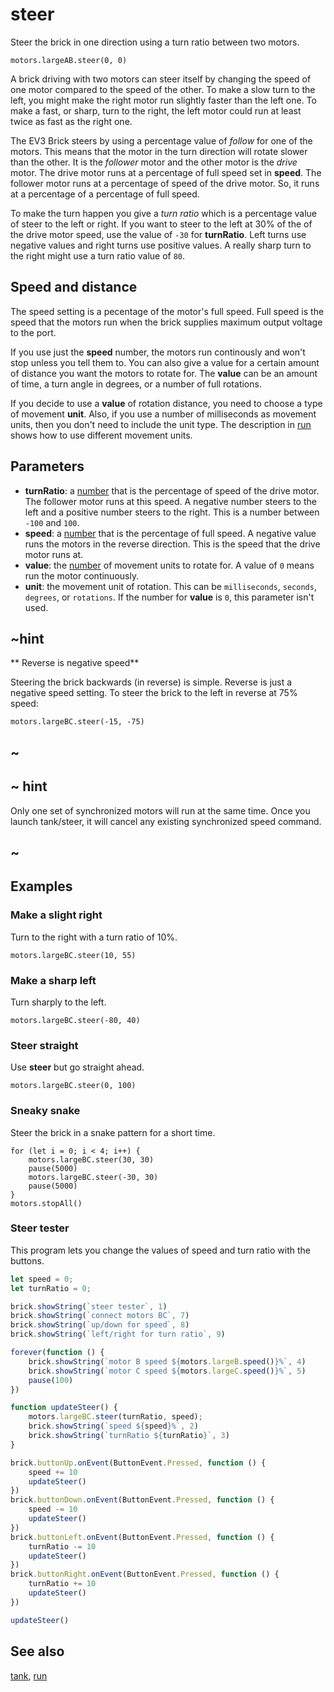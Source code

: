 # steer

Steer the brick in one direction using a turn ratio between two motors.

```sig
motors.largeAB.steer(0, 0)
```

A brick driving with two motors can steer itself by changing the speed of one motor compared to the speed of the other. To make a slow turn to the left, you might make the right motor run slightly faster than the left one. To make a fast, or sharp, turn to the right, the left motor could run at least twice as fast as the right one.

The EV3 Brick steers by using a percentage value of _follow_ for one of the motors. This means that the motor in the turn direction will rotate slower than the other. It is the _follower_ motor and the other motor is the _drive_ motor. The drive motor runs at a percentage of full speed set in **speed**. The follower motor runs at a percentage of speed of the drive motor. So, it runs at a percentage of a percentage of full speed.

To make the turn happen you give a _turn ratio_ which is a percentage value of steer to the left or right. If you want to steer to the left at 30% of the of the drive motor speed, use the value of `-30` for **turnRatio**. Left turns use negative values and right turns use positive values. A really sharp turn to the right might use a turn ratio value of `80`.

## Speed and distance

The speed setting is a pecentage of the motor's full speed. Full speed is the speed that the motors run when the brick supplies maximum output voltage to the port.

If you use just the **speed** number, the motors run continously and won't stop unless you tell them to. You can also give a value for a certain amount of distance you want the motors to rotate for. The **value** can be an amount of time, a turn angle in degrees, or a number of full rotations.

If you decide to use a **value** of rotation distance, you need to choose a type of movement **unit**. Also, if you use a number of milliseconds as movement units, then you don't need to include the unit type. The description in [run](/reference/motors/motor/run) shows how to use different movement units.

## Parameters

* **turnRatio**: a [number](/types/number) that is the percentage of speed of the drive motor. The follower motor runs at this speed. A negative number steers to the left and a positive number steers to the right. This is a number between `-100` and `100`.
* **speed**: a [number](/types/number) that is the percentage of full speed. A negative value runs the motors in the reverse direction. This is the speed that the drive motor runs at.
* **value**: the [number](/types/number) of movement units to rotate for. A value of `0` means run the motor continuously.
* **unit**: the movement unit of rotation. This can be `milliseconds`, `seconds`, `degrees`, or `rotations`. If the number for **value** is `0`, this parameter isn't used.

## ~hint

** Reverse is negative speed**

Steering the brick backwards (in reverse) is simple. Reverse is just a negative speed setting. To steer the brick to the left in reverse at 75% speed:

```block
motors.largeBC.steer(-15, -75)
```

## ~

## ~ hint

Only one set of synchronized motors will run at the same time. Once you launch tank/steer, it will cancel any existing synchronized speed command.

## ~


## Examples

### Make a slight right

Turn to the right with a turn ratio of 10%.

```block
motors.largeBC.steer(10, 55)
```

### Make a sharp left

Turn sharply to the left.

```block
motors.largeBC.steer(-80, 40)
```

### Steer straight

Use **steer** but go straight ahead.

```block
motors.largeBC.steer(0, 100)
```

### Sneaky snake

Steer the brick in a snake pattern for a short time.

```block
for (let i = 0; i < 4; i++) {
    motors.largeBC.steer(30, 30)
    pause(5000)
    motors.largeBC.steer(-30, 30)
    pause(5000)
}
motors.stopAll()
```

### Steer tester

This program lets you change the values of speed and turn ratio with the buttons.

```typescript
let speed = 0;
let turnRatio = 0;

brick.showString(`steer tester`, 1)
brick.showString(`connect motors BC`, 7)
brick.showString(`up/down for speed`, 8)
brick.showString(`left/right for turn ratio`, 9)

forever(function () {
    brick.showString(`motor B speed ${motors.largeB.speed()}%`, 4)
    brick.showString(`motor C speed ${motors.largeC.speed()}%`, 5)
    pause(100)
})

function updateSteer() {
    motors.largeBC.steer(turnRatio, speed);
    brick.showString(`speed ${speed}%`, 2)
    brick.showString(`turnRatio ${turnRatio}`, 3)
}

brick.buttonUp.onEvent(ButtonEvent.Pressed, function () {
    speed += 10
    updateSteer()
})
brick.buttonDown.onEvent(ButtonEvent.Pressed, function () {
    speed -= 10
    updateSteer()
})
brick.buttonLeft.onEvent(ButtonEvent.Pressed, function () {
    turnRatio -= 10
    updateSteer()
})
brick.buttonRight.onEvent(ButtonEvent.Pressed, function () {
    turnRatio += 10
    updateSteer()
})

updateSteer()
```

## See also

[tank](/reference/motors/synced/tank), [run](/reference/motors/motor/run)